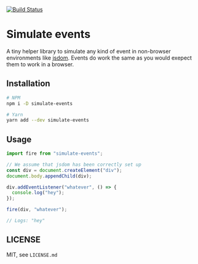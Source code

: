 [![Build Status](https://travis-ci.org/marvinhagemeister/simulate-events.svg?branch=master)](https://travis-ci.org/marvinhagemeister/simulate-events)

# Simulate events

A tiny helper library to simulate any kind of event in non-browser environments
like [jsdom](https://github.com/tmpvar/jsdom). Events do work the same as you
would exepect them to work in a browser.

## Installation

```bash
# NPM
npm i -D simulate-events

# Yarn
yarn add --dev simulate-events
```

## Usage

```js
import fire from "simulate-events";

// We assume that jsdom has been correctly set up
const div = document.createElement("div");
document.body.appendChild(div);

div.addEventListener("whatever", () => {
  console.log("hey");
});

fire(div, "whatever");

// Logs: "hey"
```

## LICENSE

MIT, see `LICENSE.md`
